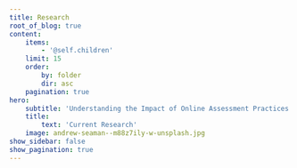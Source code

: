 ```yaml
---
title: Research
root_of_blog: true
content:
    items:
        - '@self.children'
    limit: 15
    order:
        by: folder
        dir: asc
    pagination: true
hero:
    subtitle: 'Understanding the Impact of Online Assessment Practices in Higher Education'
    title:
        text: 'Current Research'
    image: andrew-seaman--m88z7ily-w-unsplash.jpg
show_sidebar: false
show_pagination: true
---
```


